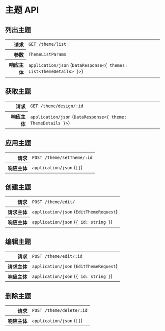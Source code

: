 # 主题 API

## 列出主题

<table>
  <tr>
    <th align="right">请求</th>
    <td><code>GET /theme/list</code></td>
  </tr>
  <tr>
    <th align="right">参数</th>
    <td><code>ThemeListParams</code></td>
  </tr>
  <tr>
    <th align="right">响应主体</th>
    <td><code>application/json</code> (<code>DataResponse&lt;{ themes: List&lt;ThemeDetails&gt; }&gt;</code>)</td>
  </tr>
</table>

## 获取主题

<table>
  <tr>
    <th align="right">请求</th>
    <td><code>GET /theme/design/:id</code></td>
  </tr>
  <tr>
    <th align="right">响应主体</th>
    <td><code>application/json</code> (<code>DataResponse&lt;{ theme: ThemeDetails }&gt;</code>)</td>
  </tr>
</table>

## 应用主题

<table>
  <tr>
    <th align="right">请求</th>
    <td><code>POST /theme/setTheme/:id</code></td>
  </tr>
  <tr>
    <th align="right">响应主体</th>
    <td><code>application/json</code> (<code>[]</code>)</td>
  </tr>
</table>

## 创建主题

<table>
  <tr>
    <th align="right">请求</th>
    <td><code>POST /theme/edit/</code></td>
  </tr>
  <tr>
    <th align="right">请求主体</th>
    <td><code>application/json</code> (<code>EditThemeRequest</code>)</td>
  </tr>
  <tr>
    <th align="right">响应主体</th>
    <td><code>application/json</code> (<code>{ id: string }</code>)</td>
  </tr>
</table>

## 编辑主题

<table>
  <tr>
    <th align="right">请求</th>
    <td><code>POST /theme/edit/:id</code></td>
  </tr>
  <tr>
    <th align="right">请求主体</th>
    <td><code>application/json</code> (<code>EditThemeRequest</code>)</td>
  </tr>
  <tr>
    <th align="right">响应主体</th>
    <td><code>application/json</code> (<code>{ id: string }</code>)</td>
  </tr>
</table>

## 删除主题

<table>
  <tr>
    <th align="right">请求</th>
    <td><code>POST /theme/delete/:id</code></td>
  </tr>
  <tr>
    <th align="right">响应主体</th>
    <td><code>application/json</code> (<code>[]</code>)</td>
  </tr>
</table>
